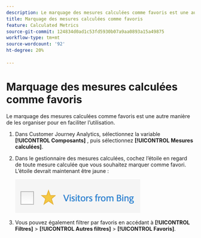 ```yaml
---
description: Le marquage des mesures calculées comme favoris est une autre manière de les organiser pour en faciliter l’utilisation.
title: Marquage des mesures calculées comme favoris
feature: Calculated Metrics
source-git-commit: 124834d0ad1c53fd5930b07a9aa0893a15a49875
workflow-type: tm+mt
source-wordcount: '92'
ht-degree: 20%

---
```


# Marquage des mesures calculées comme favoris

Le marquage des mesures calculées comme favoris est une autre manière de les organiser pour en faciliter l’utilisation.

1. Dans Customer Journey Analytics, sélectionnez la variable **[!UICONTROL Composants]** , puis sélectionnez **[!UICONTROL Mesures calculées]**.

1. Dans le gestionnaire des mesures calculées, cochez l’étoile en regard de toute mesure calculée que vous souhaitez marquer comme favori. L’étoile devrait maintenant être jaune :

   ![](assets/favorites.png)

1. Vous pouvez également filtrer par favoris en accédant à **[!UICONTROL Filtres]** > **[!UICONTROL Autres filtres]** > **[!UICONTROL Favoris]**.